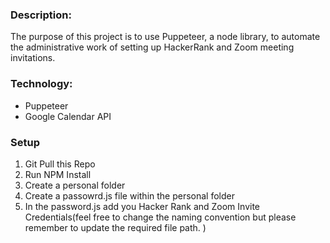 ### Description:

The purpose of this project is to use Puppeteer, a node library, to automate the administrative work of setting up HackerRank and Zoom meeting invitations.

### Technology:

- Puppeteer
- Google Calendar API

### Setup

1. Git Pull this Repo
2. Run NPM Install
3. Create a personal folder
4. Create a passowrd.js file within the personal folder
5. In the password.js add you Hacker Rank and Zoom Invite Credentials(feel free to change the naming convention but please remember to update the required file path. )
